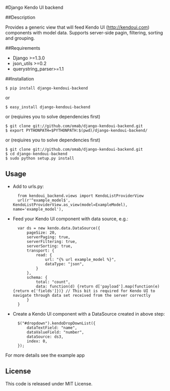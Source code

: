 #Django Kendo UI backend

##Description

Provides a generic view that will feed Kendo UI (http://kendoui.com) components with model data. Supports server-side pagin, filtering, sorting and grouping. 

##Requirements 

* Django >=1.3.0
* json_utils >=0.2
* querystring_parser>=1.1


##Installation

    $ pip install django-kendoui-backend

or

    $ easy_install django-kendoui-backend

or (reqiuires you to solve dependencies first)

    $ git clone git://github.com/omab/django-kendoui-backend.git
    $ export PYTHONPATH=$PYTHONPATH:$(pwd)/django-kendoui-backend/


or (reqiuires you to solve dependencies first)

    $ git clone git://github.com/omab/django-kendoui-backend.git
    $ cd django-kendoui-backend
    $ sudo python setup.py install

## Usage

* Add to urls.py:
    
        from kendoui_backend.views import KendoListProviderView
        url(r'^example_model$', KendoListProviderView.as_view(model=ExampleModel), name='example_model'),
    

* Feed your Kendo UI component with data source, e.g.:

    
        var ds = new kendo.data.DataSource({
            pageSize: 20,
            serverPaging: true,
            serverFiltering: true,
            serverSorting: true,
            transport: {
                read: {
                    url: "{% url example_model %}",
                    dataType: "json",
                }
            },
            schema: {
                total: "count",
                data: function(d) {return d['payload'].map(function(e) {return e['fields']})} // This bit is required for Kendo UI to navigate through data set received from the server correctly
            }
        }
    

* Create a Kendo UI component with a DataSource created in above step:
    
    
        $("#dropdown").kendoDropDownList({
            dataTextField: "name",
            dataValueField: "number",
            dataSource: ds3,
            index: 0,
        });
    


For more details see the example app

## License
This code is released under MIT License.


